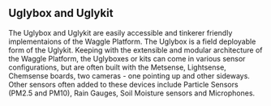 ## Uglybox and Uglykit 

The Uglybox and Uglykit are easily accessible and tinkerer friendly implementaions of the Waggle Platform. The Uglybox is a field deployable form of the Uglykit. Keeping with the extensible and modular architecture of the Waggle Platform, the Uglyboxes or kits can come in various sensor configurations, but are often built with the Metsense, Lightsense, Chemsense boards, two cameras - one pointing up and other sideways. Other sensors often added to these devices include Particle Sensors (PM2.5 and PM10), Rain Gauges, Soil Moisture sensors and Microphones.
